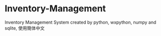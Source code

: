 # Inventory-Management
Inventory Management System created by python, wxpython, numpy and sqlite, 使用簡体中文
